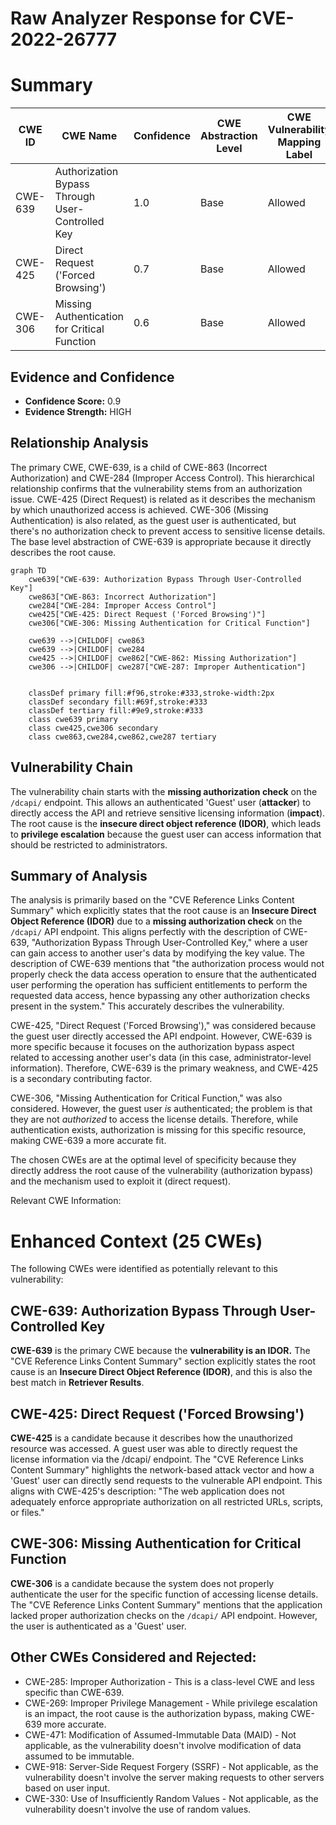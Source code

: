 # Raw Analyzer Response for CVE-2022-26777

# Summary
| CWE ID | CWE Name | Confidence | CWE Abstraction Level | CWE Vulnerability Mapping Label | CWE-Vulnerability Mapping Notes |
|---|---|---|---|---|---|
| CWE-639 | Authorization Bypass Through User-Controlled Key | 1.0 | Base | Allowed | Primary CWE |
| CWE-425 | Direct Request ('Forced Browsing') | 0.7 | Base | Allowed | Secondary Candidate |
| CWE-306 | Missing Authentication for Critical Function | 0.6 | Base | Allowed | Secondary Candidate |

## Evidence and Confidence

*   **Confidence Score:** 0.9
*   **Evidence Strength:** HIGH

## Relationship Analysis
The primary CWE, CWE-639, is a child of CWE-863 (Incorrect Authorization) and CWE-284 (Improper Access Control). This hierarchical relationship confirms that the vulnerability stems from an authorization issue. CWE-425 (Direct Request) is related as it describes the mechanism by which unauthorized access is achieved. CWE-306 (Missing Authentication) is also related, as the guest user is authenticated, but there's no authorization check to prevent access to sensitive license details. The base level abstraction of CWE-639 is appropriate because it directly describes the root cause.

```mermaid
graph TD
    cwe639["CWE-639: Authorization Bypass Through User-Controlled Key"]
    cwe863["CWE-863: Incorrect Authorization"]
    cwe284["CWE-284: Improper Access Control"]
    cwe425["CWE-425: Direct Request ('Forced Browsing')"]
    cwe306["CWE-306: Missing Authentication for Critical Function"]

    cwe639 -->|CHILDOF| cwe863
    cwe639 -->|CHILDOF| cwe284
    cwe425 -->|CHILDOF| cwe862["CWE-862: Missing Authorization"]
    cwe306 -->|CHILDOF| cwe287["CWE-287: Improper Authentication"]
    

    classDef primary fill:#f96,stroke:#333,stroke-width:2px
    classDef secondary fill:#69f,stroke:#333
    classDef tertiary fill:#9e9,stroke:#333
    class cwe639 primary
    class cwe425,cwe306 secondary
    class cwe863,cwe284,cwe862,cwe287 tertiary
```

## Vulnerability Chain
The vulnerability chain starts with the **missing authorization check** on the `/dcapi/` endpoint. This allows an authenticated 'Guest' user (**attacker**) to directly access the API and retrieve sensitive licensing information (**impact**). The root cause is the **insecure direct object reference (IDOR)**, which leads to **privilege escalation** because the guest user can access information that should be restricted to administrators.

## Summary of Analysis
The analysis is primarily based on the "CVE Reference Links Content Summary" which explicitly states that the root cause is an **Insecure Direct Object Reference (IDOR)** due to a **missing authorization check** on the `/dcapi/` API endpoint. This aligns perfectly with the description of CWE-639, "Authorization Bypass Through User-Controlled Key," where a user can gain access to another user's data by modifying the key value. The description of CWE-639 mentions that "the authorization process would not properly check the data access operation to ensure that the authenticated user performing the operation has sufficient entitlements to perform the requested data access, hence bypassing any other authorization checks present in the system." This accurately describes the vulnerability.

CWE-425, "Direct Request ('Forced Browsing')," was considered because the guest user directly accessed the API endpoint. However, CWE-639 is more specific because it focuses on the authorization bypass aspect related to accessing another user's data (in this case, administrator-level information). Therefore, CWE-639 is the primary weakness, and CWE-425 is a secondary contributing factor.

CWE-306, "Missing Authentication for Critical Function," was also considered. However, the guest user *is* authenticated; the problem is that they are not *authorized* to access the license details. Therefore, while authentication exists, authorization is missing for this specific resource, making CWE-639 a more accurate fit.

The chosen CWEs are at the optimal level of specificity because they directly address the root cause of the vulnerability (authorization bypass) and the mechanism used to exploit it (direct request).

Relevant CWE Information:

# Enhanced Context (25 CWEs)
The following CWEs were identified as potentially relevant to this vulnerability:

## CWE-639: Authorization Bypass Through User-Controlled Key
**CWE-639** is the primary CWE because the **vulnerability is an IDOR.** The "CVE Reference Links Content Summary" section explicitly states the root cause is an **Insecure Direct Object Reference (IDOR)**, and this is also the best match in **Retriever Results**.

## CWE-425: Direct Request ('Forced Browsing')
**CWE-425** is a candidate because it describes how the unauthorized resource was accessed. A guest user was able to directly request the license information via the /dcapi/ endpoint. The "CVE Reference Links Content Summary" highlights the network-based attack vector and how a 'Guest' user can directly send requests to the vulnerable API endpoint. This aligns with CWE-425's description: "The web application does not adequately enforce appropriate authorization on all restricted URLs, scripts, or files."

## CWE-306: Missing Authentication for Critical Function
**CWE-306** is a candidate because the system does not properly authenticate the user for the specific function of accessing license details. The "CVE Reference Links Content Summary" mentions that the application lacked proper authorization checks on the `/dcapi/` API endpoint. However, the user is authenticated as a 'Guest' user.

## Other CWEs Considered and Rejected:
*   CWE-285: Improper Authorization - This is a class-level CWE and less specific than CWE-639.
*   CWE-269: Improper Privilege Management - While privilege escalation is an impact, the root cause is the authorization bypass, making CWE-639 more accurate.
*   CWE-471: Modification of Assumed-Immutable Data (MAID) - Not applicable, as the vulnerability doesn't involve modification of data assumed to be immutable.
*   CWE-918: Server-Side Request Forgery (SSRF) - Not applicable, as the vulnerability doesn't involve the server making requests to other servers based on user input.
*   CWE-330: Use of Insufficiently Random Values - Not applicable, as the vulnerability doesn't involve the use of random values.